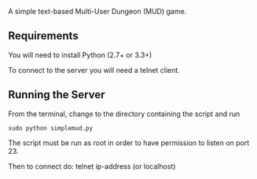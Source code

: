 
A simple text-based Multi-User Dungeon (MUD) game. 


Requirements
------------

You will need to install Python (2.7+ or 3.3+) 

To connect to the server you will need a telnet client. 


Running the Server
------------------

From the terminal, change to the directory containing the script and run 

	sudo python simplemud.py
	
The script must be run as root in order to have permission to listen on
port 23.

Then to connect do: telnet ip-address (or localhost)

